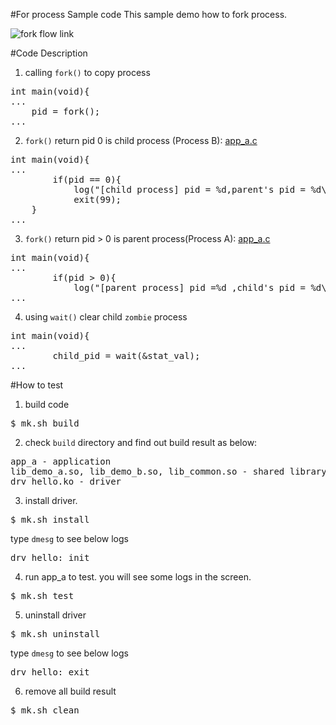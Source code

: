 #For process Sample code
This sample demo how to fork process.

![fork flow link](http://139.162.35.49/image/Linux-Programming/user_fork_process_20160415_1.png)

#Code Description
1. calling `fork()` to copy process
<pre>
int main(void){
...
    pid = fork();
...
</pre>

2. `fork()` return pid 0 is child process (Process B): [app_a.c](https://github.com/ivan0124/Linux-programming/blob/master/user_fork_process/app_src/app_a/app_a.c)
<pre>
int main(void){
...
        if(pid == 0){
            log("[child process] pid = %d,parent's pid = %d\n",getpid(),getppid());
	        exit(99);
    }
...
</pre>
3. `fork()` return pid > 0 is parent process(Process A): [app_a.c](https://github.com/ivan0124/Linux-programming/blob/master/user_fork_process/app_src/app_a/app_a.c)
<pre>
int main(void){
...
        if(pid > 0){
            log("[parent process] pid =%d ,child's pid = %d\n",getpid(),pid);
...
</pre>

4. using `wait()` clear child `zombie` process
<pre>
int main(void){
...
        child_pid = wait(&stat_val);
...
</pre>



#How to test
1. build code
<pre>$ mk.sh build</pre>

2. check `build` directory and find out build result as below: 
<pre>
app_a - application
lib_demo_a.so, lib_demo_b.so, lib_common.so - shared library
drv_hello.ko - driver
</pre>

3. install driver.
<pre>$ mk.sh install</pre>
type `dmesg` to see below logs
<pre>
drv_hello: init
</pre>

4. run app_a to test. you will see some logs in the screen.
<pre>$ mk.sh test </pre>


5. uninstall driver
<pre>$ mk.sh uninstall</pre>
type `dmesg` to see below logs
<pre>
drv_hello: exit
</pre>

6. remove all build result
<pre>$ mk.sh clean</pre> 


